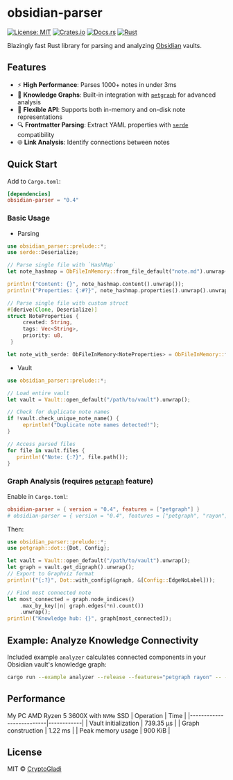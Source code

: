 # obsidian-parser
[![License: MIT](https://img.shields.io/badge/License-MIT-yellow.svg)](https://opensource.org/licenses/MIT)
[![Crates.io](https://img.shields.io/crates/v/obsidian-parser.svg)](https://crates.io/crates/obsidian-parser)
[![Docs.rs](https://docs.rs/obsidian-parser/badge.svg)](https://docs.rs/obsidian-parser)
[![Rust](https://img.shields.io/badge/Rust-orange.svg)](https://www.rust-lang.org)

Blazingly fast Rust library for parsing and analyzing [Obsidian](https://obsidian.md) vaults.
## Features
- ⚡ **High Performance**: Parses 1000+ notes in under 3ms
- 🧠 **Knowledge Graphs**: Built-in integration with [`petgraph`](https://docs.rs/petgraph/latest/petgraph) for advanced analysis
- 🧩 **Flexible API**: Supports both in-memory and on-disk note representations
- 🔍 **Frontmatter Parsing**: Extract YAML properties with [`serde`](https://docs.rs/serde/latest/serde) compatibility
- 🌐 **Link Analysis**: Identify connections between notes
## Quick Start
Add to `Cargo.toml`:
```toml
[dependencies]
obsidian-parser = "0.4"
```
### Basic Usage
*  Parsing
```rust
use obsidian_parser::prelude::*;
use serde::Deserialize;

// Parse single file with `HashMap`
let note_hashmap = ObFileInMemory::from_file_default("note.md").unwrap();

println!("Content: {}", note_hashmap.content().unwrap());
println!("Properties: {:#?}", note_hashmap.properties().unwrap().unwrap());

// Parse single file with custom struct
#[derive(Clone, Deserialize)]
struct NoteProperties {
     created: String,
     tags: Vec<String>,
     priority: u8,
 }

let note_with_serde: ObFileInMemory<NoteProperties> = ObFileInMemory::from_file("note.md").unwrap();
```
* Vault
```rust
use obsidian_parser::prelude::*;

// Load entire vault
let vault = Vault::open_default("/path/to/vault").unwrap();

// Check for duplicate note names
if !vault.check_unique_note_name() {
     eprintln!("Duplicate note names detected!");
}

// Access parsed files
for file in vault.files {
   println!("Note: {:?}", file.path());
}
```
### Graph Analysis (requires [`petgraph`](https://docs.rs/petgraph/latest/petgraph) feature)
Enable in `Cargo.toml`:
```toml
obsidian-parser = { version = "0.4", features = ["petgraph"] }
# obsidian-parser = { version = "0.4", features = ["petgraph", "rayon"] } is fast
```
Then:
```rust
use obsidian_parser::prelude::*;
use petgraph::dot::{Dot, Config};

let vault = Vault::open_default("/path/to/vault").unwrap();
let graph = vault.get_digraph().unwrap();
// Export to Graphviz format
println!("{:?}", Dot::with_config(&graph, &[Config::EdgeNoLabel]));

// Find most connected note
let most_connected = graph.node_indices()
    .max_by_key(|n| graph.edges(*n).count())
    .unwrap();
println!("Knowledge hub: {}", graph[most_connected]);
```
## Example: Analyze Knowledge Connectivity
Included example `analyzer` calculates connected components in your Obsidian vault's knowledge graph:

```bash
cargo run --example analyzer --release --features="petgraph rayon" -- --path="Path to Obsidian vault"
```
## Performance
My PC AMD Ryzen 5 3600X with `NVMe` SSD
| Operation                | Time       |
|--------------------------|------------|
| Vault initialization     | 739.35 µs  |
| Graph construction       | 1.22 ms    |
| Peak memory usage        | 900 KiB    |
## License
MIT © [CryptoGladi](https://github.com/CryptoGladi)
